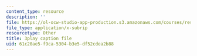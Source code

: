```yaml
---
content_type: resource
description: ''
file: https://ol-ocw-studio-app-production.s3.amazonaws.com/courses/res-6-012-introduction-to-probability-spring-2018/61c20ae5f9ca5304b3e5df52cdea2b88_c-BLp-585aU.vtt
file_type: application/x-subrip
resourcetype: Other
title: 3play caption file
uid: 61c20ae5-f9ca-5304-b3e5-df52cdea2b88
---
```


